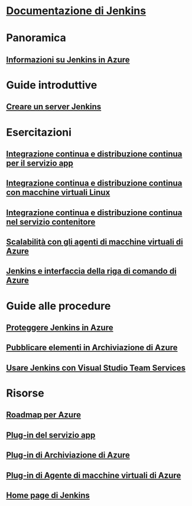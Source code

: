 # [Documentazione di Jenkins](index.md)
# Panoramica
## [Informazioni su Jenkins in Azure](overview.md)
# Guide introduttive
## [Creare un server Jenkins](/azure/jenkins/install-jenkins-solution-template)
# Esercitazioni
## [Integrazione continua e distribuzione continua per il servizio app](/azure/jenkins/java-deploy-webapp-tutorial)
## [Integrazione continua e distribuzione continua con macchine virtuali Linux](/azure/virtual-machines/linux/tutorial-jenkins-github-docker-cicd)
## [Integrazione continua e distribuzione continua nel servizio contenitore](/azure/container-service/container-service-kubernetes-jenkins)
## [Scalabilità con gli agenti di macchine virtuali di Azure](/azure/jenkins/jenkins-azure-vm-agents)
## [Jenkins e interfaccia della riga di comando di Azure](/azure/jenkins/execute-cli-jenkins-pipeline)
# Guide alle procedure
## [Proteggere Jenkins in Azure](https://jenkins.io/blog/2017/04/20/secure-jenkins-on-azure/)
## [Pubblicare elementi in Archiviazione di Azure](/azure/storage/common/storage-java-jenkins-continuous-integration-solution)
## [Usare Jenkins con Visual Studio Team Services](https://www.visualstudio.com/en-us/docs/build/apps/jenkins/build-deploy-jenkins)
# Risorse
## [Roadmap per Azure](https://azure.microsoft.com/roadmap/)
## [Plug-in del servizio app](https://plugins.jenkins.io/azure-app-service)
## [Plug-in di Archiviazione di Azure](https://plugins.jenkins.io/windows-azure-storage)
## [Plug-in di Agente di macchine virtuali di Azure](https://plugins.jenkins.io/azure-vm-agents)
## [Home page di Jenkins](https://jenkins.io/)
